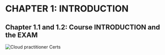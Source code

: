 # CHAPTER 1: INTRODUCTION

## Chapter 1.1 and 1.2: Course INTRODUCTION and the EXAM

![Cloud practitioner Certs](https://github.com/hassj/AWS-DEVOPS-AcloudGuru/blob/main/02-Apprentice/AWS-Certified-Cloud-Practitioner-CLF-C02/Image/01-AWS-certs.JPG)



